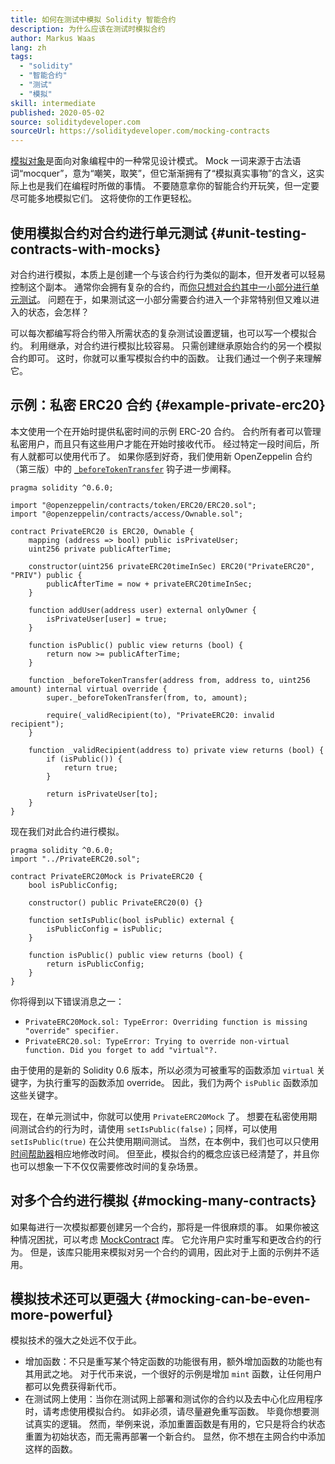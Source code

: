 ```yaml
---
title: 如何在测试中模拟 Solidity 智能合约
description: 为什么应该在测试时模拟合约
author: Markus Waas
lang: zh
tags:
  - "solidity"
  - "智能合约"
  - "测试"
  - "模拟"
skill: intermediate
published: 2020-05-02
source: soliditydeveloper.com
sourceUrl: https://soliditydeveloper.com/mocking-contracts
---
```


[模拟对象](https://wikipedia.org/wiki/Mock_object)是面向对象编程中的一种常见设计模式。 Mock 一词来源于古法语词“mocquer”，意为“嘲笑，取笑”，但它渐渐拥有了“模拟真实事物”的含义，这实际上也是我们在编程时所做的事情。 不要随意拿你的智能合约开玩笑，但一定要尽可能多地模拟它们。 这将使你的工作更轻松。

## 使用模拟合约对合约进行单元测试 {#unit-testing-contracts-with-mocks}

对合约进行模拟，本质上是创建一个与该合约行为类似的副本，但开发者可以轻易控制这个副本。 通常你会拥有复杂的合约，而[你只想对合约其中一小部分进行单元测试](/developers/docs/smart-contracts/testing/)。 问题在于，如果测试这一小部分需要合约进入一个非常特别但又难以进入的状态，会怎样？

可以每次都编写将合约带入所需状态的复杂测试设置逻辑，也可以写一个模拟合约。 利用继承，对合约进行模拟比较容易。 只需创建继承原始合约的另一个模拟合约即可。 这时，你就可以重写模拟合约中的函数。 让我们通过一个例子来理解它。

## 示例：私密 ERC20 合约 {#example-private-erc20}

本文使用一个在开始时提供私密时间的示例 ERC-20 合约。 合约所有者可以管理私密用户，而且只有这些用户才能在开始时接收代币。 经过特定一段时间后，所有人就都可以使用代币了。 如果你感到好奇，我们使用新 OpenZeppelin 合约（第三版）中的 [`_beforeTokenTransfer`](https://docs.openzeppelin.com/contracts/5.x/extending-contracts#using-hooks) 钩子进一步阐释。

```solidity
pragma solidity ^0.6.0;

import "@openzeppelin/contracts/token/ERC20/ERC20.sol";
import "@openzeppelin/contracts/access/Ownable.sol";

contract PrivateERC20 is ERC20, Ownable {
    mapping (address => bool) public isPrivateUser;
    uint256 private publicAfterTime;

    constructor(uint256 privateERC20timeInSec) ERC20("PrivateERC20", "PRIV") public {
        publicAfterTime = now + privateERC20timeInSec;
    }

    function addUser(address user) external onlyOwner {
        isPrivateUser[user] = true;
    }

    function isPublic() public view returns (bool) {
        return now >= publicAfterTime;
    }

    function _beforeTokenTransfer(address from, address to, uint256 amount) internal virtual override {
        super._beforeTokenTransfer(from, to, amount);

        require(_validRecipient(to), "PrivateERC20: invalid recipient");
    }

    function _validRecipient(address to) private view returns (bool) {
        if (isPublic()) {
            return true;
        }

        return isPrivateUser[to];
    }
}
```

现在我们对此合约进行模拟。

```solidity
pragma solidity ^0.6.0;
import "../PrivateERC20.sol";

contract PrivateERC20Mock is PrivateERC20 {
    bool isPublicConfig;

    constructor() public PrivateERC20(0) {}

    function setIsPublic(bool isPublic) external {
        isPublicConfig = isPublic;
    }

    function isPublic() public view returns (bool) {
        return isPublicConfig;
    }
}
```

你将得到以下错误消息之一：

- `PrivateERC20Mock.sol: TypeError: Overriding function is missing "override" specifier.`
- `PrivateERC20.sol: TypeError: Trying to override non-virtual function. Did you forget to add "virtual"?.`

由于使用的是新的 Solidity 0.6 版本，所以必须为可被重写的函数添加 `virtual` 关键字，为执行重写的函数添加 override。 因此，我们为两个 `isPublic` 函数添加这些关键字。

现在，在单元测试中，你就可以使用 `PrivateERC20Mock` 了。 想要在私密使用期间测试合约的行为时，请使用 `setIsPublic(false)`；同样，可以使用 `setIsPublic(true)` 在公共使用期间测试。 当然，在本例中，我们也可以只使用[时间帮助器](https://docs.openzeppelin.com/test-helpers/0.5/api#increase)相应地修改时间。 但至此，模拟合约的概念应该已经清楚了，并且你也可以想象一下不仅仅需要修改时间的复杂场景。

## 对多个合约进行模拟 {#mocking-many-contracts}

如果每进行一次模拟都要创建另一个合约，那将是一件很麻烦的事。 如果你被这种情况困扰，可以考虑 [MockContract](https://github.com/gnosis/mock-contract) 库。 它允许用户实时重写和更改合约的行为。 但是，该库只能用来模拟对另一个合约的调用，因此对于上面的示例并不适用。

## 模拟技术还可以更强大 {#mocking-can-be-even-more-powerful}

模拟技术的强大之处远不仅于此。

- 增加函数：不只是重写某个特定函数的功能很有用，额外增加函数的功能也有其用武之地。 对于代币来说，一个很好的示例是增加 `mint` 函数，让任何用户都可以免费获得新代币。
- 在测试网上使用：当你在测试网上部署和测试你的合约以及去中心化应用程序时，请考虑使用模拟合约。 如非必须，请尽量避免重写函数。 毕竟你想要测试真实的逻辑。 然而，举例来说，添加重置函数是有用的，它只是将合约状态重置为初始状态，而无需再部署一个新合约。 显然，你不想在主网合约中添加这样的函数。
